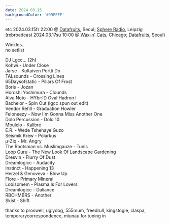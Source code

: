 ```yaml
---
date: 2024.03.15
backgroundColor: '#99FFFF'
---
```


etc 2024.03.15fr 22:00 @ [Datafruits](http://www.datafruits.fm/), Seoul; [Sphere Radio](http://www.sphere-radio.net/), Leipzig  
(rebroadcast 2024.03.17su 10:00 @ [Wax-n' Cats](http://www.twitch.tv/waxncats), Chicago; [Datafruits](http://www.datafruits.fm/), Seoul)  

Winkles...  
no setlist  

DJ Lgcc... (2h)  
Kohwi - Under Close  
Jarse - Kultaiven Portti Do  
TALsounds - Crossing Lines  
65Daysofstatic - Pillars Of Frost  
Boris - Jozan  
Horoshi Yoshimura - Clounds  
Alva Noto - HYbr:ID Oval Hadron I  
Bachelor - Spin Out (lgcc spun out edit)  
Vendor Refill - Graduation Howler  
Feloneezy - Now I'm Gonna Miss Another One  
Dolo Percussion - Dolo 10  
Mbulelo - Kalibre  
E.R. - Wede Tshehaye Guzo  
Seismik Krew - Polarkus  
µ-Ziq - Mr. Angry  
The Rootsman vs. Muslimgauze - Tunis  
Loop Guru - The New Look Of Landscape Gardening  
Dresvin - Flurry Of Dust  
Dreamlogicc - Audacity  
Instinct - Happening 13  
Herzel & Genoveva - Blow Up  
Flore - Primary Mineral  
Lobisomem - Plasma Is For Lovers  
Dreamlogicc - Daliance  
RBCHMBRS - Another  
Skist - Shift  

thanks to proswell, uglydog, 555mum, freedrull, kingstogie, claspa, temporarycorrespondence, miunau for tuning in